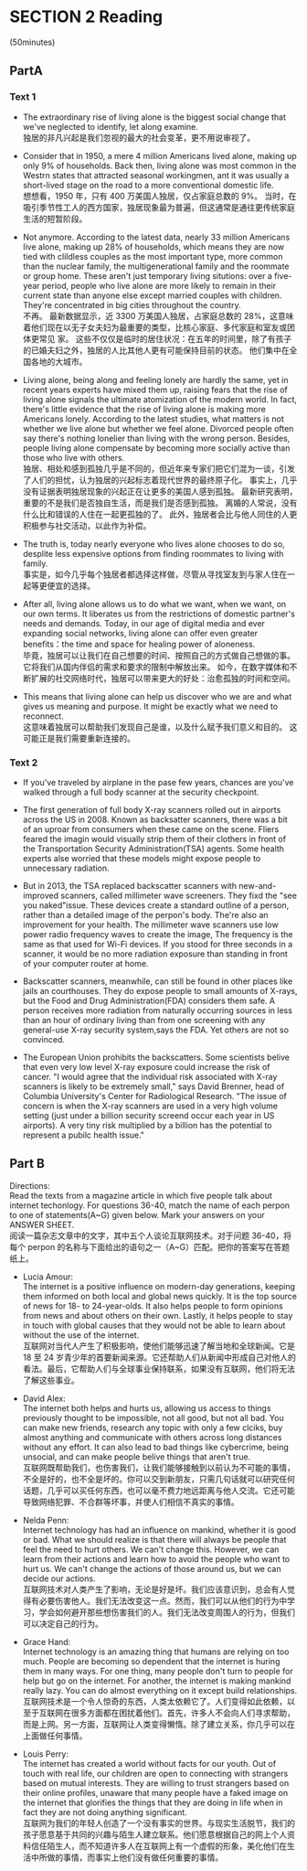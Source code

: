 # SECTION 2 Reading

(50minutes)

## PartA

### Text 1

- The extraordinary rise of living alone is the biggest social change that we've neglected to identify, let along examine.  
  独居的非凡兴起是我们忽视的最大的社会变革，更不用说审视了。

- Consider that in 1950, a mere 4 million Americans lived alone, making up only 9% of households. Back then, living alone was most common in the Westrn states that attracted seasonal workingmen, ant it was usually a short-lived stage on the road to a more conventional domestic life.  
  想想看，1950 年，只有 400 万美国人独居，仅占家庭总数的 9%。 当时，在吸引季节性工人的西方国家，独居现象最为普遍，但这通常是通往更传统家庭生活的短暂阶段。

- Not anymore. According to the latest data, nearly 33 million Americans live alone, making up 28% of households, which means they are now tied with clildless couples as the most important type, more common than the nuclear family, the multigenerational family and the roommate or group home. These aren't just temporary living situtions: over a five-year period, people who live alone are more likely to remain in their current state than anyone else except married couples with children. They're concentrated in big cities throughout the country.  
  不再。 最新数据显示，近 3300 万美国人独居，占家庭总数的 28%，这意味着他们现在以无子女夫妇为最重要的类型，比核心家庭、多代家庭和室友或团体更常见 家。 这些不仅仅是临时的居住状况：在五年的时间里，除了有孩子的已婚夫妇之外，独居的人比其他人更有可能保持目前的状态。 他们集中在全国各地的大城市。

- Living alone, being along and feeling lonely are hardly the same, yet in recent years experts have mixed them up, raising fears that the rise of living alone signals the ultimate atomization of the modern world. In fact, there's little evidence that the rise of living alone is making more Americans lonely. According to the latest studies, what matters is not whether we live alone but whether we feel alone. Divorced people often say there's nothing lonelier than living with the wrong person. Besides, people living alone compensate by becoming more socially active than those who live with others.  
  独居、相处和感到孤独几乎是不同的，但近年来专家们把它们混为一谈，引发了人们的担忧，认为独居的兴起标志着现代世界的最终原子化。 事实上，几乎没有证据表明独居现象的兴起正在让更多的美国人感到孤独。 最新研究表明，重要的不是我们是否独自生活，而是我们是否感到孤独。 离婚的人常说，没有什么比和错误的人住在一起更孤独的了。 此外，独居者会比与他人同住的人更积极参与社交活动，以此作为补偿。

- The truth is, today nearly everyone who lives alone chooses to do so, desplite less expensive options from finding roommates to living with family.  
  事实是，如今几乎每个独居者都选择这样做，尽管从寻找室友到与家人住在一起等更便宜的选择。

- After all, living alone allows us to do what we want, when we want, on our own terms. It liberates us from the restrictions of domestic partner's needs and demands. Today, in our age of digital media and ever expanding social networks, living alone can offer even greater benefits：the time and space for healing power of aloneness.  
  毕竟，独居可以让我们在自己想要的时间、按照自己的方式做自己想做的事。 它将我们从国内伴侣的需求和要求的限制中解放出来。 如今，在数字媒体和不断扩展的社交网络时代，独居可以带来更大的好处：治愈孤独的时间和空间。

- This means that living alone can help us discover who we are and what gives us meaning and purpose. It might be exactly what we need to reconnect.  
  这意味着独居可以帮助我们发现自己是谁，以及什么赋予我们意义和目的。 这可能正是我们需要重新连接的。

### Text 2

- If you've traveled by airplane in the pase few years, chances are you've walked through a full body scanner at the security checkpoint.

- The first generation of full body X-ray scanners rolled out in airports across the US in 2008. Known as backsatter scanners, there was a bit of an uproar from consumers when these came on the scene. Fliers feared the imagin would visually strip them of their clothers in front of the Transportation Security Administration(TSA) agents. Some health experts alse worried that these models might expose people to unnecessary radiation.

- But in 2013, the TSA replaced backscatter scanners with new-and-improved scanners, called millimeter wave screeners. They fixd the "see you naked"issue. These devices create a standard outline of a person, rather than a detailed image of the perpon's body. The're also an improvement for your health. The millimeter wave scanners use low power radio frequency waves to create the image, The frequency is the same as that used for Wi-Fi devices. If you stood for three seconds in a scanner, it would be no more radiation exposure than standing in front of your computer router at home.

- Backscatter scanners, meanwhile, can still be found in other places like jails an courthouses. They do expose people to small amounts of X-rays, but the Food and Drug Administration(FDA) considers them safe. A person receives more radiation from naturally occurring sources in less than an hour of ordinary living than from one screening with any general-use X-ray security system,says the FDA. Yet others are not so convinced.

- The European Union prohibits the backscatters. Some scientists belive that even very low level X-ray exposure could increase the risk of cancer. "I would agree that the individual risk associated with X-ray scanners is likely to be extremely small," says David Brenner, head of Columbia University's Center for Radiological Research. "The issue of concern is when the X-ray scanners are used in a very high volume setting (just under a billion security screend occur each year in US airports). A very tiny risk multiplied by a billion has the potential to represent a pubilc health issue."

## Part B

Directions:  
 Read the texts from a magazine article in which five people talk about internet techonlogy. For questions 36-40, match the name of each perpon to one of statements(A~G) given below. Mark your answers on your ANSWER SHEET.  
 阅读一篇杂志文章中的文字，其中五个人谈论互联网技术。对于问题 36-40，将每个 perpon 的名称与下面给出的语句之一（A~G）匹配。把你的答案写在答题纸上。

- Lucia Amour:  
  The internet is a positive influence on modern-day generations, keeping them informed on both local and global news quickly. It is the top source of news for 18- to 24-year-olds. It also helps people to form opinions from news and about others on their own. Lastly, it helps people to stay in touch with global causes that they would not be able to learn about without the use of the internet.  
  互联网对当代人产生了积极影响，使他们能够迅速了解当地和全球新闻。它是 18 至 24 岁青少年的首要新闻来源。它还帮助人们从新闻中形成自己对他人的看法。最后，它帮助人们与全球事业保持联系，如果没有互联网，他们将无法了解这些事业。

- David Alex:  
  The internet both helps and hurts us, allowing us access to things previously thought to be impossible, not all good, but not all bad. You can make new friends, research any topic with only a few clciks, buy almost anything and communicate with others across long distances without any effort. It can also lead to bad things like cybercrime, being unsocial, and can make people belive things that aren't true.  
  互联网既帮助我们，也伤害我们，让我们能够接触到以前认为不可能的事情，不全是好的，也不全是坏的。你可以交到新朋友，只需几句话就可以研究任何话题，几乎可以买任何东西，也可以毫不费力地远距离与他人交流。它还可能导致网络犯罪、不合群等坏事，并使人们相信不真实的事情。

- Nelda Penn:  
  Internet technology has had an influence on mankind, whether it is good or bad. What we should realize is that there will always be people that feel the need to hurt others. We can't change this. However, we can learn from their actions and learn how to avoid the people who want to hurt us. We can't change the actions of those around us, but we can decide our actions.  
  互联网技术对人类产生了影响，无论是好是坏。我们应该意识到，总会有人觉得有必要伤害他人。我们无法改变这一点。然而，我们可以从他们的行为中学习，学会如何避开那些想伤害我们的人。我们无法改变周围人的行为，但我们可以决定自己的行为。

- Grace Hand:  
  Internet technology is an amazing thing that humans are relying on too much. People are becoming so dependent that the internet is huring them in many ways. For one thing, many people don't turn to people for help but go on the internet. For another, the internet is making mankind really lazy. You can do almost everything on it except build relationships.  
  互联网技术是一个令人惊奇的东西，人类太依赖它了。人们变得如此依赖，以至于互联网在很多方面都在困扰着他们。首先，许多人不会向人们寻求帮助，而是上网。另一方面，互联网让人类变得懒惰。除了建立关系，你几乎可以在上面做任何事情。

- Louis Perry:  
  The internet has created a world without facts for our youth. Out of touch with real life, our children are open to connecting with strangers based on mutual interests. They are willing to trust strangers based on their online profiles, unaware that many people have a faked image on the internet that glorifies the things that they are doing in life when in fact they are not doing anything significant.  
  互联网为我们的年轻人创造了一个没有事实的世界。与现实生活脱节，我们的孩子愿意基于共同的兴趣与陌生人建立联系。他们愿意根据自己的网上个人资料信任陌生人，而不知道许多人在互联网上有一个虚假的形象，美化他们在生活中所做的事情，而事实上他们没有做任何重要的事情。
